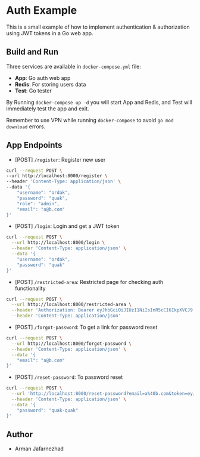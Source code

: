 # Auth Example
This is a small example of how to implement authentication & authorization using JWT tokens in a Go web app.

## Build and Run
Three services are available in `docker-compose.yml` file:
- **App**: Go auth web app
- **Redis**: For storing users data
- **Test**: Go tester

By Running `docker-compose up -d` you will start App and Redis, and Test will immediately test the app and exit.

Remember to use VPN while running `docker-compose` to avoid `go mod download` errors.

## App Endpoints
- [POST] `/register`: Register new user
```bash
curl --request POST \
--url http://localhost:8000/register \
--header 'Content-Type: application/json' \
--data '{
    "username": "ordak",
    "password": "quak",
    "role": "admin",
    "email": "a@b.com"
}'
```

- [POST] `/login`: Login and get a JWT token
```bash
curl --request POST \
  --url http://localhost:8000/login \
  --header 'Content-Type: application/json' \
  --data '{
    "username": "ordak",
    "password": "quak"
}'
```

- [POST] `/restricted-area`: Restricted page for checking auth functionality
```bash
curl --request POST \
  --url http://localhost:8000/restricted-area \
  --header 'Authorization: Bearer eyJhbGciOiJIUzI1NiIsInR5cCI6IkpXVCJ9.eyJ1c2VybmFtZSI6Im9yZGFrIiwicm9sZSI6ImFkbWluIiwiZXhwIjoxNjc4Nzk0MTQ0LCJpYXQiOjE2Nzg3OTA1NDQsImlzcyI6ImF1dGgtZXhhbXBsZSIsInN1YiI6ImF1dGgifQ.BDihoeggHPDBTom_KQwdwRVJxQjVzBnV9Y6rlHsxm_8' \
  --header 'Content-Type: application/json'
```

- [POST] `/forgot-password`: To get a link for password reset
```bash
curl --request POST \
  --url http://localhost:8000/forgot-password \
  --header 'Content-Type: application/json' \
  --data '{
    "email": "a@b.com"
}'
```

- [POST] `/reset-password`: To password reset
```bash
curl --request POST \
  --url 'http://localhost:8000/reset-password?email=a%40b.com&token=eyJhbGciOiJIUzI1NiIsInR5cCI6IkpXVCJ9.eyJ1c2VybmFtZSI6ImFAYi5jb20iLCJyb2xlIjoicmVzZXQiLCJleHAiOjE2Nzg3OTQzNzEsImlhdCI6MTY3ODc5MDc3MSwiaXNzIjoiYXV0aC1leGFtcGxlIiwic3ViIjoiYXV0aCJ9._9maQaQDG36NbPHbIIwct7P5DvHLUztdK30Coqj_99g' \
  --header 'Content-Type: application/json' \
  --data '{
	"password": "quak-quak"
}'
```

## Author
- Arman Jafarnezhad
